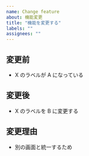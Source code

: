 ```yaml
---
name: Change feature
about: 機能変更
title: "機能を変更する"
labels: ""
assignees: ""
---
```


## 変更前

- X のラベルが A になっている

## 変更後

- X のラベルを B に変更する

## 変更理由

- 別の画面と統一するため
